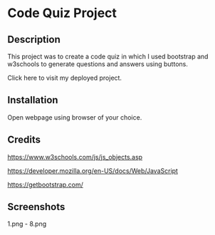 # Code Quiz Project

## Description 
This project was to create a code quiz in which I used bootstrap and w3schools to generate questions and answers using buttons.

 Click here to visit my deployed project.

## Installation

Open webpage using browser of your choice.

 ## Credits
 
https://www.w3schools.com/js/js_objects.asp

https://developer.mozilla.org/en-US/docs/Web/JavaScript

https://getbootstrap.com/


 ## Screenshots

1.png - 8.png

